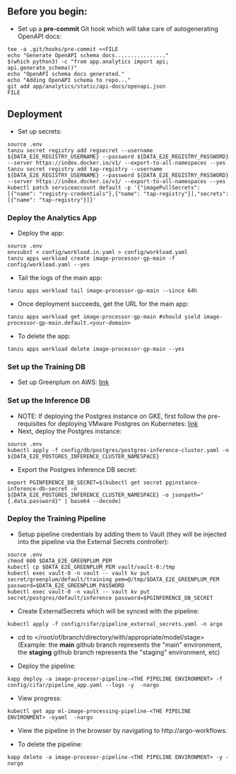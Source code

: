 ## Before you begin:
* Set up a **pre-commit** Git hook which will take care of autogenerating OpenAPI docs:
```
tee -a .git/hooks/pre-commit <<FILE
echo "Generate OpenAPI schema docs................"
$(which python3) -c "from app.analytics import api; api.generate_schema()"
echo "OpenAPI schema docs generated."
echo "Adding OpenAPI schema to repo..."
git add app/analytics/static/api-docs/openapi.json
FILE
```

## Deployment

* Set up secrets:
```
source .env
tanzu secret registry add regsecret --username ${DATA_E2E_REGISTRY_USERNAME} --password ${DATA_E2E_REGISTRY_PASSWORD} --server https://index.docker.io/v1/ --export-to-all-namespaces --yes  
tanzu secret registry add tap-registry --username ${DATA_E2E_REGISTRY_USERNAME} --password ${DATA_E2E_REGISTRY_PASSWORD} --server https://index.docker.io/v1/ --export-to-all-namespaces --yes
kubectl patch serviceaccount default -p '{"imagePullSecrets": [{"name": "registry-credentials"},{"name": "tap-registry"}],"secrets":[{"name": "tap-registry"}]}'
```

### Deploy the Analytics App

* Deploy the app:
```
source .env
envsubst < config/workload.in.yaml > config/workload.yaml
tanzu apps workload create image-processor-gp-main -f config/workload.yaml --yes
```

* Tail the logs of the main app:
```
tanzu apps workload tail image-processor-gp-main --since 64h
```

* Once deployment succeeds, get the URL for the main app:
```
tanzu apps workload get image-processor-gp-main #should yield image-processor-gp-main.default.<your-domain>
```

* To delete the app:
```
tanzu apps workload delete image-processor-gp-main --yes
```

### Set up the Training DB

* Set up Greenplum on AWS: <a href="https://aws.amazon.com/blogs/apn/vmware-greenplum-on-aws-parallel-postgres-for-enterprise-analytics-at-scale/" target="_blank">link</a>

### Set up the Inference DB
* NOTE: If deploying the Postgres instance on GKE, first follow the pre-requisites for deploying VMware Postgres on Kubernetes: <a href="https://docs.vmware.com/en/VMware-SQL-with-Postgres-for-Kubernetes/1.5/vmware-postgres-k8s/GUID-prepare-gke.html" target="_blank">link</a>
* Next, deploy the Postgres instance:
```
source .env
kubectl apply -f config/db/postgres/postgres-inference-cluster.yaml -n ${DATA_E2E_POSTGRES_INFERENCE_CLUSTER_NAMESPACE}
```

* Export the Postgres Inference DB secret:
```
export PGINFERENCE_DB_SECRET=$(kubectl get secret pginstance-inference-db-secret -n ${DATA_E2E_POSTGRES_INFERENCE_CLUSTER_NAMESPACE} -o jsonpath="{.data.password}" | base64 --decode)
```

### Deploy the Training Pipeline
* Setup pipeline credentials by adding them to Vault (they will be injected into the pipeline via the External Secrets controller):
```
source .env
chmod 600 $DATA_E2E_GREENPLUM_PEM
kubectl cp $DATA_E2E_GREENPLUM_PEM vault/vault-0:/tmp
kubectl exec vault-0 -n vault -- vault kv put secret/greenplum/default/training pem=@/tmp/$DATA_E2E_GREENPLUM_PEM password=$DATA_E2E_GREENPLUM_PASSWORD
kubectl exec vault-0 -n vault -- vault kv put secret/postgres/default/inference password=$PGINFERENCE_DB_SECRET
```

* Create ExternalSecrets which will be synced with the pipeline:
```
kubectl apply -f config/cifar/pipeline_external_secrets.yaml -n argo
```

* cd to </root/of/branch/directory/with/appropriate/model/stage> 
(Example: the **main** github branch represents the "main" environment, the **staging** github branch represents the "staging" environment, etc)

* Deploy the pipeline:
```
kapp deploy -a image-procesor-pipeline-<THE PIPELINE ENVIRONMENT> -f config/cifar/pipeline_app.yaml --logs -y  -nargo
```

* View progress:
```
kubectl get app ml-image-processing-pipeline-<THE PIPELINE ENVIRONMENT> -oyaml  -nargo
```

* View the pipeline in the browser by navigating to http://argo-workflows.<your-domain-name>

* To delete the pipeline:
```
kapp delete -a image-procesor-pipeline-<THE PIPELINE ENVIRONMENT> -y -nargo
```
